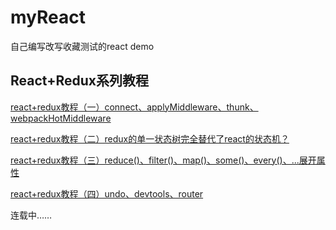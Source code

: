 # myReact
自己编写改写收藏测试的react demo
## React+Redux系列教程
[react+redux教程（一）connect、applyMiddleware、thunk、webpackHotMiddleware](http://www.cnblogs.com/lewis617/p/5145073.html)

[react+redux教程（二）redux的单一状态树完全替代了react的状态机？](http://www.cnblogs.com/lewis617/p/5147445.html)

[react+redux教程（三）reduce()、filter()、map()、some()、every()、...展开属性](http://www.cnblogs.com/lewis617/p/5149006.html)

[react+redux教程（四）undo、devtools、router](http://www.cnblogs.com/lewis617/p/5161003.html)

连载中……
